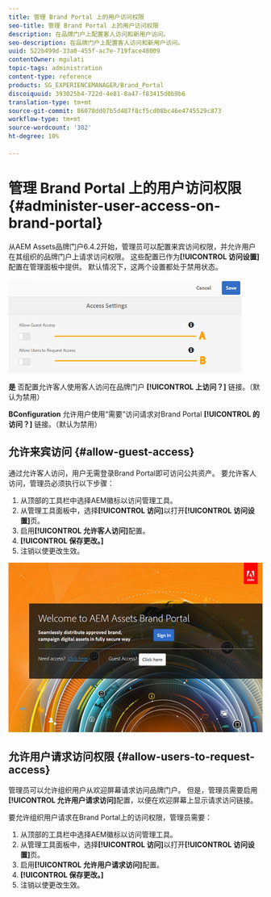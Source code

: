 ```yaml
---
title: 管理 Brand Portal 上的用户访问权限
seo-title: 管理 Brand Portal 上的用户访问权限
description: 在品牌门户上配置客人访问和新用户访问。
seo-description: 在品牌门户上配置客人访问和新用户访问。
uuid: 522b499d-33a0-455f-ac7e-719face48009
contentOwner: mgulati
topic-tags: administration
content-type: reference
products: SG_EXPERIENCEMANAGER/Brand_Portal
discoiquuid: 393025b4-722d-4e81-8a47-f83415d0b9b6
translation-type: tm+mt
source-git-commit: 86078dd07b5d487f8cf5cd08bc46e4745529c873
workflow-type: tm+mt
source-wordcount: '302'
ht-degree: 10%

---
```



# 管理 Brand Portal 上的用户访问权限 {#administer-user-access-on-brand-portal}

从AEM Assets品牌门户6.4.2开始，管理员可以配置来宾访问权限，并允许用户在其组织的品牌门户上请求访问权限。 这些配置已作为&#x200B;**[!UICONTROL 访问设置]**&#x200B;配置在管理面板中提供。 默认情况下，这两个设置都处于禁用状态。

![](assets/access-configs.png)

**是**   否配置允许客人使用客人访问在品牌门户 **[!UICONTROL 上访问？]** 链接。（默认为禁用）

**BConfiguration**   允许用户使用“需要”访问请求对Brand Portal **[!UICONTROL 的访问？]** 链接。（默认为禁用）

## 允许来宾访问 {#allow-guest-access}

通过允许客人访问，用户无需登录Brand Portal即可访问公共资产。
要允许客人访问，管理员必须执行以下步骤：

1. 从顶部的工具栏中选择AEM徽标以访问管理工具。
1. 从管理工具面板中，选择&#x200B;**[!UICONTROL 访问]**&#x200B;以打开&#x200B;**[!UICONTROL 访问设置]**&#x200B;页。
1. 启用&#x200B;**[!UICONTROL 允许客人访问]**&#x200B;配置。
1. **[!UICONTROL 保存更改。]**
1. 注销以使更改生效。

![](assets/bp-welcome-screen.png)

## 允许用户请求访问权限 {#allow-users-to-request-access}

管理员可以允许组织用户从欢迎屏幕请求访问品牌门户。 但是，管理员需要启用&#x200B;**[!UICONTROL 允许用户请求访问]**&#x200B;配置，以便在欢迎屏幕上显示请求访问链接。

要允许组织用户请求在Brand Portal上的访问权限，管理员需要：

1. 从顶部的工具栏中选择AEM徽标以访问管理工具。
1. 从管理工具面板中，选择&#x200B;**[!UICONTROL 访问]**&#x200B;以打开&#x200B;**[!UICONTROL 访问设置]**&#x200B;页。
1. 启用&#x200B;**[!UICONTROL 允许用户请求访问]**&#x200B;配置。
1. **[!UICONTROL 保存更改。]**
1. 注销以使更改生效。
